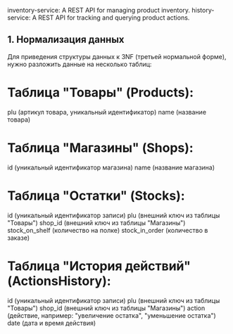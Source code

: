 inventory-service: A REST API for managing product inventory.
history-service: A REST API for tracking and querying product actions.

## 1. Нормализация данных

Для приведения структуры данных к 3NF (третьей нормальной форме), нужно разложить данные на несколько таблиц:

# Таблица "Товары" (Products):

plu (артикул товара, уникальный идентификатор)
name (название товара)

# Таблица "Магазины" (Shops):

id (уникальный идентификатор магазина)
name (название магазина)

# Таблица "Остатки" (Stocks):

id (уникальный идентификатор записи)
plu (внешний ключ из таблицы "Товары")
shop_id (внешний ключ из таблицы "Магазины")
stock_on_shelf (количество на полке)
stock_in_order (количество в заказе)

# Таблица "История действий" (ActionsHistory):

id (уникальный идентификатор записи)
plu (внешний ключ из таблицы "Товары")
shop_id (внешний ключ из таблицы "Магазины")
action (действие, например: "увеличение остатка", "уменьшение остатка")
date (дата и время действия)

